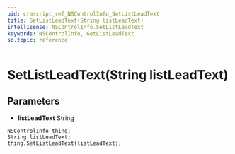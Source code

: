 ```yaml
---
uid: crmscript_ref_NSControlInfo_SetListLeadText
title: SetListLeadText(String listLeadText)
intellisense: NSControlInfo.SetListLeadText
keywords: NSControlInfo, GetListLeadText
so.topic: reference
---
```


# SetListLeadText(String listLeadText)

## Parameters

* **listLeadText** String

```crmscript
NSControlInfo thing;
String listLeadText;
thing.SetListLeadText(listLeadText);
```

